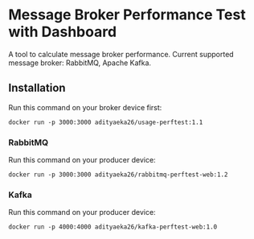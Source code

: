 # Message Broker Performance Test with Dashboard

A tool to calculate message broker performance. Current supported message broker: RabbitMQ, Apache Kafka.

## Installation

Run this command on your broker device first:
```
docker run -p 3000:3000 adityaeka26/usage-perftest:1.1
```

### RabbitMQ

Run this command on your producer device:
```
docker run -p 3000:3000 adityaeka26/rabbitmq-perftest-web:1.2
```

### Kafka

Run this command on your producer device:
```
docker run -p 4000:4000 adityaeka26/kafka-perftest-web:1.0
```